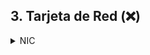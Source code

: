 ## 3. Tarjeta de Red (❌)

<details>
<summary>NIC</summary>

### Enunciados

1. Averigua el modelo de adaptador de red
2. El bus de conexión en el que está instalada la tarjeta de red de tu equipo.
3. La dirección MAC
4. Qué versiones de Protocolo TCP/IP está instalada.
5. Qué configuración de red tiene (estática o dinámica)
6. La IP del equipo
7. Localiza donde están instalados los protocolos de bajo nivel de la tarjeta de red y averigua:
   1. Velocidad y sentido de transmisión en la que puede trabajar
   2. Permite trabajar con tramas jumbo
   3. Si permite configuración Wake on LAN
8. Localiza la ruta donde está instalado el controlador de la tarjeta de red
9. Descarga el controlador de la tarjeta de red desde la página web del fabricante. ¿Dónde lo instalarías manualmente?
10. Localiza dentro del controlador de la tarjeta de red el indicador de estado para saber si está funcionado
11. Dónde más puedo localizar dentro del equipo el controlador de la tarjeta de red
12. Calcula la velocidad media de transferencia de datos tanto de subida como de bajada en el momento de la consulta durante un intervalo de tiempo de 10 sec.
13. Busca en internet la ficha técnica del modelo de tu tarjeta de red y analízala

### Resolución

...

</details>